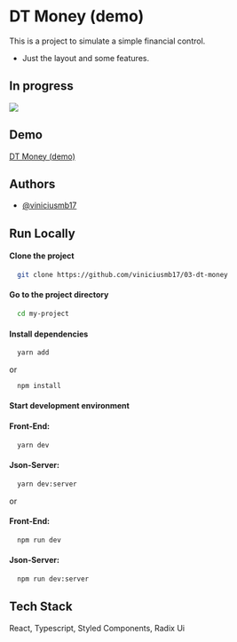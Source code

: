 # DT Money (demo)

This is a project to simulate a simple financial control.
- Just the layout and some features.

## In progress
![](https://us-central1-progress-markdown.cloudfunctions.net/progress/35)

## Demo

[DT Money (demo)](https://03-dt-money-viniciusmb17.vercel.app/)


## Authors

- [@viniciusmb17](https://www.github.com/viniciusmb17)


## Run Locally

#### Clone the project

```bash
  git clone https://github.com/viniciusmb17/03-dt-money
```

#### Go to the project directory

```bash
  cd my-project
```

#### Install dependencies

```bash
  yarn add
```
or
```bash
  npm install
```

#### Start development environment

#### Front-End:
```bash
  yarn dev
```
#### Json-Server:
```bash
  yarn dev:server
```

or

#### Front-End:
```bash
  npm run dev
```
#### Json-Server:
```bash
  npm run dev:server
```


## Tech Stack

React, Typescript, Styled Components, Radix Ui

